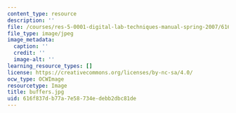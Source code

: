 ```yaml
---
content_type: resource
description: ''
file: /courses/res-5-0001-digital-lab-techniques-manual-spring-2007/616f837db77a7e58734edebb2dbc81de_buffers.jpg
file_type: image/jpeg
image_metadata:
  caption: ''
  credit: ''
  image-alt: ''
learning_resource_types: []
license: https://creativecommons.org/licenses/by-nc-sa/4.0/
ocw_type: OCWImage
resourcetype: Image
title: buffers.jpg
uid: 616f837d-b77a-7e58-734e-debb2dbc81de
---
```

